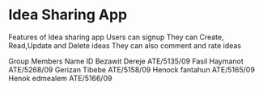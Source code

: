 # Idea Sharing App
Features of Idea sharing app
	Users can signup 
	They can Create, Read,Update and Delete ideas
	They can also comment and rate ideas
	
Group Members
      Name                          ID
	Bezawit Dereje		    ATE/5135/09
	Fasil Haymanot              ATE/5268/09
	Gerizan Tibebe              ATE/5158/09
	Henock fantahun             ATE/5165/09
	Henok edmealem              ATE/5166/09
